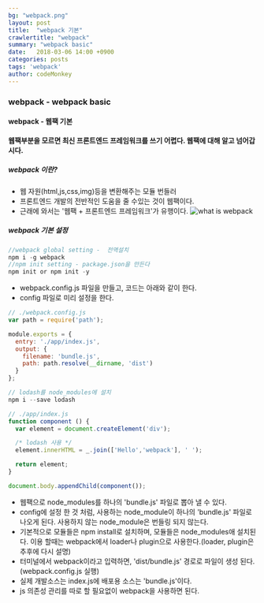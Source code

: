 ```yaml
---
bg: "webpack.png"
layout: post
title:  "webpack 기본"
crawlertitle: "webpack"
summary: "webpack basic"
date:   2018-03-06 14:00 +0900
categories: posts
tags: 'webpack'
author: codeMonkey
---
```


### webpack - webpack basic ###

#### webpack - 웹팩 기본 ####
**웹팩부분을 모르면 최신 프론트엔드 프레임워크를 쓰기 어렵다. 웹팩에 대해 알고 넘어갑시다.**

##### webpack 이란? #####

- 웹 자원(html,js,css,img)등을 변환해주는 모듈 번들러
- 프론트엔드 개발의 전반적인 도움을 줄 수있는 것이 웹팩이다.
- 근래에 와서는 '웹팩 + 프론트엔드 프레임워크'가 유행이다.
![what is webpack](/jsStudyBlog/assets/images/post/what-is-webpack.png)


##### webpack 기본 설정 #####
``` javascript 
//webpack global setting -  전역설치
npm i -g webpack 
//npm init setting - package.json을 만든다
npm init or npm init -y
```
- webpack.config.js 파일을 만들고, 코드는 아래와 같이 한다.
- config 파일로 미리 설정을 한다.
``` javascript
// ./webpack.config.js
var path = require('path');

module.exports = {
  entry: './app/index.js',
  output: {
    filename: 'bundle.js',
    path: path.resolve(__dirname, 'dist')
  }
};
``` 
``` javascript
// lodash를 node_modules에 설치
npm i --save lodash
```
``` javascript
// ./app/index.js
function component () {
  var element = document.createElement('div');

  /* lodash 사용 */
  element.innerHTML = _.join(['Hello','webpack'], ' ');

  return element;
}

document.body.appendChild(component());
```
- 웹팩으로 node_modules를 하나의 'bundle.js' 파일로 뽑아 낼 수 있다. 
- config에 설정 한 것 처럼, 사용하는 node_module이 하나의 'bundle.js' 파일로 나오게 된다. 사용하지 않는 node_module은 번들링 되지 않는다.
- 기본적으로 모듈들은 npm install로 설치하며, 모듈들은 node_modules애 설치된다. 이용 할때는 webpack에서 loader나 plugin으로 사용한다.(loader, plugin은 추후에 다시 설명)
- 터미널에서 webpack이라고 입력하면, 'dist/bundle.js' 경로로 파일이 생성 된다.(webpack.config.js 실행)
- 실제 개발소스는 index.js에 배포용 소스는 'bundle.js'이다.
- js 의존성 관리를 따로 할 필요없이 webpack을 사용하면 된다.